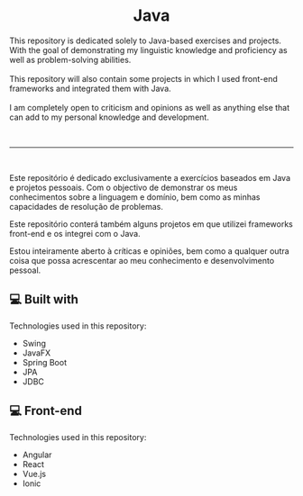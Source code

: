<h1 id="title" align="center">Java</h1>

<p id="description">This repository is dedicated solely to Java-based exercises and projects. With the goal of demonstrating my linguistic knowledge and proficiency as well as problem-solving abilities.<br><br>This repository will also contain some projects in which I used front-end frameworks and integrated them with Java.<br><br>I am completely open to criticism and opinions as well as anything else that can add to my personal knowledge and development.</p>
<br><hr><br>
<p>Este repositório é dedicado exclusivamente a exercícios baseados em Java e projetos pessoais. Com o objectivo de demonstrar os meus conhecimentos sobre a linguagem e domínio, bem como as minhas capacidades de resolução de problemas.

Este repositório conterá também alguns projetos em que utilizei frameworks front-end e os integrei com o Java.

Estou inteiramente aberto à críticas e opiniões, bem como a qualquer outra coisa que possa acrescentar ao meu conhecimento e desenvolvimento pessoal.</p>
  
<h2>💻 Built with</h2>

Technologies used in this repository:

*   Swing
*   JavaFX
*   Spring Boot
*   JPA
*   JDBC   

<h2>💻 Front-end</h2>

Technologies used in this repository:

*   Angular
*   React
*   Vue.js
*   Ionic
